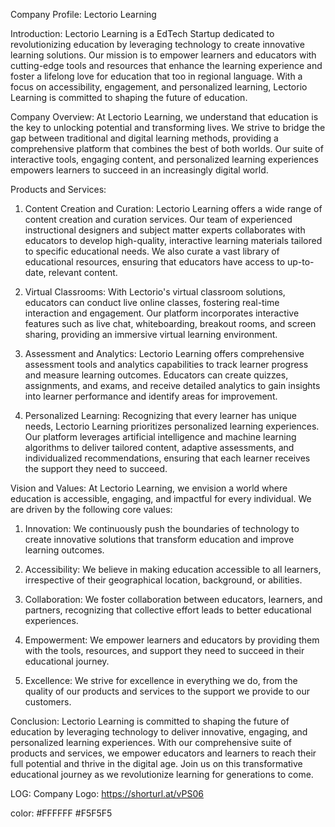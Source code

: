 Company Profile: Lectorio Learning

Introduction:
Lectorio Learning is a EdTech Startup dedicated to revolutionizing education by leveraging technology to create innovative learning solutions. Our mission is to empower learners and educators with cutting-edge tools and resources that enhance the learning experience and foster a lifelong love for education that too in regional language. With a focus on accessibility, engagement, and personalized learning, Lectorio Learning is committed to shaping the future of education.

Company Overview:
At Lectorio Learning, we understand that education is the key to unlocking potential and transforming lives. We strive to bridge the gap between traditional and digital learning methods, providing a comprehensive platform that combines the best of both worlds. Our suite of interactive tools, engaging content, and personalized learning experiences empowers learners to succeed in an increasingly digital world.

Products and Services:

1. Content Creation and Curation: Lectorio Learning offers a wide range of content creation and curation services. Our team of experienced instructional designers and subject matter experts collaborates with educators to develop high-quality, interactive learning materials tailored to specific educational needs. We also curate a vast library of educational resources, ensuring that educators have access to up-to-date, relevant content.

2. Virtual Classrooms: With Lectorio's virtual classroom solutions, educators can conduct live online classes, fostering real-time interaction and engagement. Our platform incorporates interactive features such as live chat, whiteboarding, breakout rooms, and screen sharing, providing an immersive virtual learning environment.

3. Assessment and Analytics: Lectorio Learning
   offers comprehensive assessment tools and analytics capabilities to track learner progress and measure learning outcomes. Educators can create quizzes, assignments, and exams, and receive detailed analytics to gain insights into learner performance and identify areas for improvement.

4. Personalized Learning: Recognizing that every learner has unique needs, Lectorio Learning prioritizes personalized learning experiences. Our platform leverages artificial intelligence and machine learning algorithms to deliver tailored content, adaptive assessments, and individualized recommendations, ensuring that each learner receives the support they need to succeed.

Vision and Values:
At Lectorio Learning, we envision a world where education is accessible, engaging, and impactful for every individual. We are driven by the following core values:

1. Innovation: We continuously push the boundaries of technology to create innovative solutions that transform education and improve learning outcomes.

2. Accessibility: We believe in making education accessible to all learners, irrespective of their geographical location, background, or abilities.

3. Collaboration: We foster collaboration between educators, learners, and partners, recognizing that collective effort leads to better educational experiences.

4. Empowerment: We empower learners and educators by providing them with the tools, resources, and support they need to succeed in their educational journey.

5. Excellence: We strive for excellence in everything we do, from the quality of our products and services to the support we provide to our customers.

Conclusion:
Lectorio Learning is committed to shaping the future of education by leveraging technology to deliver innovative, engaging, and personalized learning experiences. With our comprehensive suite of products and services, we empower educators and learners to reach their full potential and thrive in the digital age. Join us on this transformative educational journey as we revolutionize learning for generations to come.

LOG:
Company Logo: https://shorturl.at/vPS06

color:
#FFFFFF
#F5F5F5
